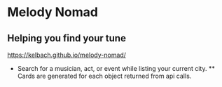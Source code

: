 # Melody Nomad
## Helping you find your tune
https://kelbach.github.io/melody-nomad/
* Search for a musician, act, or event while listing your current city.
** Cards are generated for each object returned from api calls.
